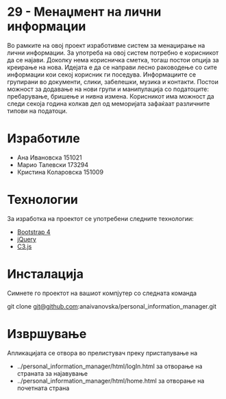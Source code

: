﻿# 29 - Менаџмент на лични информации
 Во рамките на овој проект изработивме систем за менаџирање на лични информации. За употреба на овој систем потребно е корисникот да се најави. Доколку нема корисничка сметка, тогаш постои опција за креирање на нова. Идејата е да се направи лесно раководење со сите информации кои секој корисник ги поседува. Информациите се групирани во документи, слики, забелешки, музика и контакти. Постои можност за додавање на нови групи и манипулација со податоците: пребарување, бришење и нивна измена. Корисникот има можност да следи секоја година колкав дел од меморијата зафаќаат различните типови на податоци.

# Изработиле
- Ана Ивановска 151021
- Марио Талевски 173294
- Кристина Коларовска 151009

# Технологии
За изработка на проектот се употребени следните технологии:
* [Bootstrap 4](<https://github.com/twbs/bootstrap>) 
* [jQuery](<http://jquery.com>)
* [C3.js](<https://github.com/c3js>)

# Инсталација
Симнете го проектот на вашиот компјутер со следната команда

git clone git@github.com:anaivanovska/personal_information_manager.git

# Извршување
Апликацијата се отвора во прелистувач преку пристапување на
* ../personal_information_manager/html/logIn.html за отворање на страната за најавување
* ../personal_information_manager/html/home.html за отворање на почетната страна

